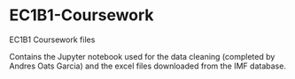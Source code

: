 # EC1B1-Coursework
EC1B1 Coursework files

Contains the Jupyter notebook used for the data cleaning (completed by Andres Oats Garcia) and the excel files downloaded from the IMF database.
